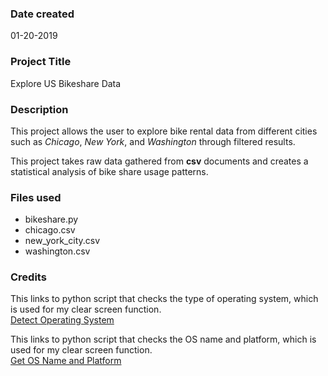 ### Date created
01-20-2019

### Project Title
Explore US Bikeshare Data

### Description
This project allows the user to explore bike rental data from different cities such as *Chicago*, *New York*, and *Washington* through filtered results.

This project takes raw data gathered from **csv** documents and creates a statistical analysis of bike share usage patterns.   

### Files used
* bikeshare.py
* chicago.csv
* new_york_city.csv
* washington.csv

### Credits
This links to python script that checks
the type of operating system, which is used
for my clear screen function. <br />
[Detect Operating System](https://www.webucator.com/how-to/how-check-the-operating-system-with-python.cfm)<br />

This links to python script that
checks the OS name and platform, which
is used for my clear screen function. <br />
[Get OS Name and Platform](https://www.w3resource.com/python-exercises/python-basic-exercise-43.php)
